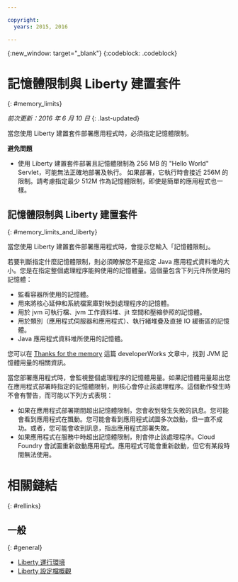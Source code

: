 ```yaml
---

copyright:
  years: 2015, 2016

---
```


{:new_window: target="_blank"}
{:codeblock: .codeblock}

# 記憶體限制與 Liberty 建置套件
{: #memory_limits}

*前次更新：2016 年 6 月 10 日*
{: .last-updated}

當您使用 Liberty 建置套件部署應用程式時，必須指定記憶體限制。

**避免問題**

* 使用 Liberty 建置套件部署且記憶體限制為 256 MB 的 "Hello World" Servlet，可能無法正確地部署及執行。
如果部署，它執行時會接近 256M 的限制。請考慮指定最少 512M 作為記憶體限制，即使是簡單的應用程式也一樣。


## 記憶體限制與 Liberty 建置套件
{: #memory_limits_and_liberty}


當您使用
Liberty 建置套件部署應用程式時，會提示您輸入「記憶體限制」。


若要判斷指定什麼記憶體限制，則必須瞭解您不是指定 Java 應用程式資料堆的大小。您是在指定整個處理程序能夠使用的記憶體量。這個量包含下列元件所使用的記憶體：

* 監看容器所使用的記憶體。
* 用來將核心延伸和系統檔案庫對映到處理程序的記憶體。
* 用於 jvm 可執行檔、jvm 工作資料堆、jit 空間和壓縮參照的記憶體。
* 用於類別（應用程式伺服器和應用程式）、執行緒堆疊及直接 IO 緩衝區的記憶體。
* Java 應用程式資料堆所使用的記憶體。

您可以在 [Thanks for the memory](http://www.ibm.com/developerworks/library/j-nativememory-linux/) 這篇 developerWorks 文章中，找到 JVM 記憶體用量的相關資訊。

當您部署應用程式時，會監視整個處理程序的記憶體用量。如果記憶體用量超出您在應用程式部署時指定的記憶體限制，則核心會停止該處理程序。這個動作發生時不會有警告，而可能以下列方式表現：

* 如果在應用程式部署期間超出記憶體限制，您會收到發生失敗的訊息。您可能會看到應用程式在飄動。您可能會看到應用程式試圖多次啟動，但一直不成功。或者，您可能會收到訊息，指出應用程式部署失敗。
* 如果應用程式在服務中時超出記憶體限制，則會停止該處理程序。Cloud Foundry 會試圖重新啟動應用程式。應用程式可能會重新啟動，但它有某段時間無法使用。

# 相關鏈結
{: #rellinks}
## 一般
{: #general}
* [Liberty 運行環境](index.html)
* [Liberty 設定檔概觀](http://www-01.ibm.com/support/knowledgecenter/SSAW57_8.5.5/com.ibm.websphere.wlp.nd.doc/ae/cwlp_about.html)
